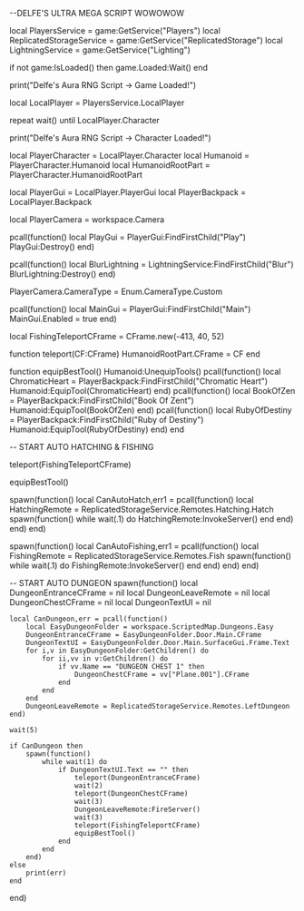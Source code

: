--DELFE'S ULTRA MEGA SCRIPT WOWOWOW

local PlayersService = game:GetService("Players")
local ReplicatedStorageService = game:GetService("ReplicatedStorage")
local LightningService = game:GetService("Lighting")

if not game:IsLoaded() then
	game.Loaded:Wait()
end

print("Delfe's Aura RNG Script -> Game Loaded!")

local LocalPlayer = PlayersService.LocalPlayer

repeat wait() until LocalPlayer.Character

print("Delfe's Aura RNG Script -> Character Loaded!")

local PlayerCharacter = LocalPlayer.Character
local Humanoid = PlayerCharacter.Humanoid
local HumanoidRootPart = PlayerCharacter.HumanoidRootPart

local PlayerGui = LocalPlayer.PlayerGui
local PlayerBackpack = LocalPlayer.Backpack

local PlayerCamera = workspace.Camera

pcall(function()
	local PlayGui = PlayerGui:FindFirstChild("Play")
	PlayGui:Destroy()
end)

pcall(function()
	local BlurLightning = LightningService:FindFirstChild("Blur")
	BlurLightning:Destroy()
end)

PlayerCamera.CameraType = Enum.CameraType.Custom

pcall(function()
	local MainGui = PlayerGui:FindFirstChild("Main")
	MainGui.Enabled = true
end)

local FishingTeleportCFrame = CFrame.new(-413, 40, 52)

function teleport(CF:CFrame)
	HumanoidRootPart.CFrame = CF
end

function equipBestTool()
	Humanoid:UnequipTools()
	pcall(function()
		local ChromaticHeart = PlayerBackpack:FindFirstChild("Chromatic Heart")
		Humanoid:EquipTool(ChromaticHeart)
	end)
	pcall(function()
		local BookOfZen = PlayerBackpack:FindFirstChild("Book Of Zent")
		Humanoid:EquipTool(BookOfZen)
	end)
	pcall(function()
		local RubyOfDestiny = PlayerBackpack:FindFirstChild("Ruby of Destiny")
		Humanoid:EquipTool(RubyOfDestiny)
	end)
end

-- START AUTO HATCHING & FISHING

teleport(FishingTeleportCFrame)

equipBestTool()

spawn(function()
	local CanAutoHatch,err1 = pcall(function()
		local HatchingRemote = ReplicatedStorageService.Remotes.Hatching.Hatch
		spawn(function()
			while wait(.1) do
				HatchingRemote:InvokeServer()
			end
		end)
	end)
end)

spawn(function()
	local CanAutoFishing,err1 = pcall(function()
		local FishingRemote = ReplicatedStorageService.Remotes.Fish
		spawn(function()
			while wait(.1) do
				FishingRemote:InvokeServer()
			end
		end)
	end)
end)


-- START AUTO DUNGEON
spawn(function()
	local DungeonEntranceCFrame = nil
	local DungeonLeaveRemote = nil
	local DungeonChestCFrame = nil
	local DungeonTextUI = nil
	
	local CanDungeon,err = pcall(function()
		local EasyDungeonFolder = workspace.ScriptedMap.Dungeons.Easy
		DungeonEntranceCFrame = EasyDungeonFolder.Door.Main.CFrame
		DungeonTextUI = EasyDungeonFolder.Door.Main.SurfaceGui.Frame.Text
		for i,v in EasyDungeonFolder:GetChildren() do
			for ii,vv in v:GetChildren() do
				if vv.Name == "DUNGEON CHEST 1" then
					DungeonChestCFrame = vv["Plane.001"].CFrame
				end
			end
		end
		DungeonLeaveRemote = ReplicatedStorageService.Remotes.LeftDungeon
	end)
	
	wait(5)
	
	if CanDungeon then
		spawn(function()
			while wait(1) do
				if DungeonTextUI.Text == "" then
					teleport(DungeonEntranceCFrame)
					wait(2)
					teleport(DungeonChestCFrame)
					wait(3)
					DungeonLeaveRemote:FireServer()
					wait(3)
					teleport(FishingTeleportCFrame)
					equipBestTool()
				end
			end
		end)
	else
		print(err)
	end
end)







